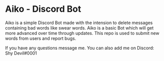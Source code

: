 # Aiko - Discord Bot 
Aiko is a simple Discord Bot made with the intension to delete messages containing bad words like swear words. Aiko is a basic Bot which will get more advanced over time through updates. This repo is used to submit new words from users and report bugs.

If you have any questions message me. You can also add me on Discord: Shy Devil#0001
